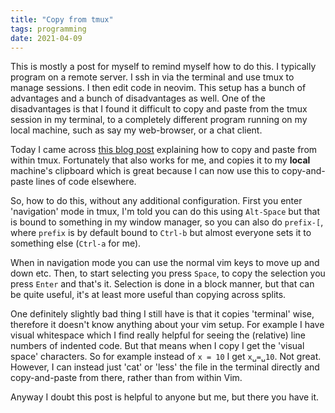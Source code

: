 ```yaml
---
title: "Copy from tmux"
tags: programming
date: 2021-04-09
---
```


This is mostly a post for myself to remind myself how to do this. I typically program on a remote server. I ssh in via the terminal and use tmux to manage sessions. I then edit code in neovim. This setup has a bunch of advantages and a bunch of disadvantages as well. One of the disadvantages is that I found it difficult to copy and paste from the tmux session in my terminal, to a completely different program running on my local machine, such as say my web-browser, or a chat client.

Today I came across [this blog post](https://ianthehenry.com/posts/tmux-psa/) explaining how to copy and paste from within tmux. Fortunately that also works for me, and copies it to my **local** machine's clipboard which is great because I can now use this to copy-and-paste lines of code elsewhere.

So, how to do this, without any additional configuration. First you enter 'navigation' mode in tmux, I'm told you can do this using `Alt-Space` but that is bound to something in my window manager, so you can also do `prefix-[`, where `prefix` is by default bound to `Ctrl-b` but almost everyone sets it to something else (`Ctrl-a` for me).

When in navigation mode you can use the normal vim keys to move up and down etc. Then, to start selecting you press `Space`, to copy the selection you press `Enter` and that's it. Selection is done in a block manner, but that can be quite useful, it's at least more useful than copying across splits.

One definitely slightly bad thing I still have is that it copies 'terminal' wise, therefore it doesn't know anything about your vim setup. For example I have visual whitespace which I find really helpful for seeing the (relative) line numbers of indented code. But that means when I copy I get the 'visual space' characters. So for example instead of `x = 10` I get `x␣=␣10`. Not great. However, I can instead just 'cat' or 'less' the file in the terminal directly and copy-and-paste from there, rather than from within Vim. 

Anyway I doubt this post is helpful to anyone but me, but there you have it.
